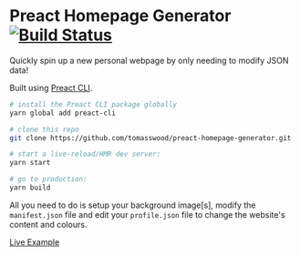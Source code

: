 # Preact Homepage Generator [![Build Status](https://travis-ci.org/tomasswood/preact-homepage-generator.svg?branch=master)](https://travis-ci.org/tomasswood/preact-homepage-generator)
Quickly spin up a new personal webpage by only needing to modify JSON data!

Built using [Preact CLI](https://github.com/developit/preact-cli).

```sh
# install the Preact CLI package globally
yarn global add preact-cli

# clone this repo
git clone https://github.com/tomasswood/preact-homepage-generator.git

# start a live-reload/HMR dev server:
yarn start

# go to production:
yarn build
```

All you need to do is setup your background image[s], modify the `manifest.json` file and edit your `profile.json` file to change the website's content and colours.

[Live Example](https://thomaswood.me/)
